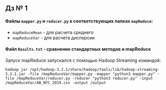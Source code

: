 ## Дз № 1 

#### Файлы `mapper.py` и `reducer.py` в соответствующих папках `mapReduce`:

* `mapReduceMean` - для расчета среднего
* `mapReduceVar` - для расчета дисперсии

#### Файл `Results.txt` - сравнение стандартных методов и mapReduce
 
Запуск mapReduce запускался с помощью Hadoop Streaming командой: 

`hadoop jar /opt/hadoop-3.2.1/share/hadoop/tools/lib/hadoop-streaming-3.2.1.jar -file /mapReduceVar/mapper.py -mapper "python3 mapper.py" -file /mapReduceVar/reducer.py -reducer "python3 reducer.py" -input /mapReduceVar/AB_NYC_2019.csv -output /output
`
